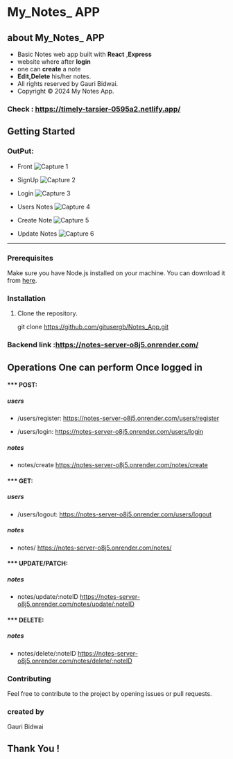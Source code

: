 
#  My_Notes_ APP

## about My_Notes_ APP      
 - Basic Notes web app built with **React** ,**Express**
 - website where after **login** 
 - one can **create** a note 
 - **Edit,Delete** his/her notes.
 - All rights reserved by Gauri Bidwai.
 - Copyright &copy; 2024 My Notes App.
          

### Check : https://timely-tarsier-0595a2.netlify.app/

## Getting Started

### OutPut: 

- Front
![Capture 1](https://i.ibb.co/9ZShZ3Z/my-notes-app.png)

- SignUp 
![Capture 2](https://i.ibb.co/h2zKkng/signup.png)

- Login
![Capture 3](https://i.ibb.co/XLcyqzh/login.png)

- Users Notes 
![Capture 4](https://i.ibb.co/hRFzhNN/notes.png)

- Create Note
![Capture 5](https://i.ibb.co/zfJXvtz/create-note.png)

- Update Notes
![Capture 6](https://i.ibb.co/bBMQPqY/update-notes.png)

---

### Prerequisites

Make sure you have Node.js installed on your machine. You can download it from [here](https://nodejs.org/).

### Installation

1. Clone the repository.

   git clone https://github.com/gitusergb/Notes_App.git

### Backend link :https://notes-server-o8j5.onrender.com/

## Operations One can perform Once logged in 

#### *** POST:
##### users
- /users/register:
https://notes-server-o8j5.onrender.com/users/register

- /users/login:
https://notes-server-o8j5.onrender.com/users/login

##### notes
- notes/create
https://notes-server-o8j5.onrender.com/notes/create

#### *** GET:

##### users
- /users/logout:
https://notes-server-o8j5.onrender.com/users/logout

##### notes
- notes/
https://notes-server-o8j5.onrender.com/notes/

#### *** UPDATE/PATCH:
##### notes
- notes/update/:noteID
https://notes-server-o8j5.onrender.com/notes/update/:noteID

#### *** DELETE:
##### notes
- notes/delete/:noteID
https://notes-server-o8j5.onrender.com/notes/delete/:noteID

### Contributing
Feel free to contribute to the project by opening issues or pull requests. 

### created by
Gauri Bidwai

## Thank You !